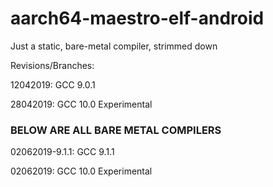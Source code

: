 # aarch64-maestro-elf-android

Just a static, bare-metal compiler, strimmed down

Revisions/Branches:

12042019: GCC 9.0.1

28042019: GCC 10.0 Experimental

### BELOW ARE ALL BARE METAL COMPILERS

02062019-9.1.1: GCC 9.1.1

02062019: GCC 10.0 Experimental
